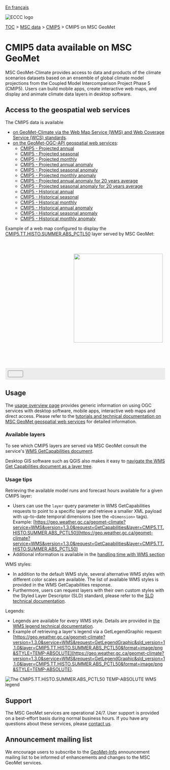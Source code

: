 [En français](readme_cmip5-geomet_fr.md)

![ECCC logo](../../img_eccc-logo.png)

[TOC](../../readme_en.md) > [MSC data](../readme_en.md) > [CMIP5](readme_cmip5_en.md) > CMIP5 on MSC GeoMet

# CMIP5 data available on MSC GeoMet

MSC GeoMet-Climate provides access to data and products of the climate scenarios datasets based on an ensemble of global climate model projections from the Coupled Model Intercomparison Project Phase 5 (CMIP5). Users can build mobile apps, create interactive web maps, and display and animate climate data layers in desktop software.

## Access to the geospatial web services

The CMIP5 data is available

* [on GeoMet-Climate via the Web Map Service (WMS) and Web Coverage Service (WCS) standards](../../msc-geomet/readme_en.md).
* [on the GeoMet-OGC-API geospatial web services](https://api.weather.gc.ca/):
    * [CMIP5 - Projected annual](https://api.weather.gc.ca/collections/climate:cmip5:projected:annual:absolute)
    * [CMIP5 - Projected seasonal](https://api.weather.gc.ca/collections/climate:cmip5:projected:seasonal:absolute)
    * [CMIP5 - Projected monthly](https://api.weather.gc.ca/collections/climate:cmip5:projected:monthly:absolute)
    * [CMIP5 - Projected annual anomaly](https://api.weather.gc.ca/collections/climate:cmip5:projected:annual:anomaly)
    * [CMIP5 - Projected seasonal anomaly](https://api.weather.gc.ca/collections/climate:cmip5:projected:seasonal:anomaly)
    * [CMIP5 - Projected monthly anomaly](https://api.weather.gc.ca/collections/climate:cmip5:projected:monthly:anomaly)
    * [CMIP5 - Projected annual anomaly for 20 years average](https://api.weather.gc.ca/collections/climate:cmip5:projected:annual:P20Y-Avg)
    * [CMIP5 - Projected seasonal anomaly for 20 years average](https://api.weather.gc.ca/collections/climate:cmip5:projected:seasonal:P20Y-Avg)
    * [CMIP5 - Historical annual](https://api.weather.gc.ca/collections/climate:cmip5:historical:annual:absolute)
    * [CMIP5 - Historical seasonal](https://api.weather.gc.ca/collections/climate:cmip5:historical:seasonal:absolute)
    * [CMIP5 - Historical monthly](https://api.weather.gc.ca/collections/climate:cmip5:historical:monthly:absolute)
    * [CMIP5 - Historical annual anomaly](https://api.weather.gc.ca/collections/climate:cmip5:historical:annual:anomaly)
    * [CMIP5 - Historical seasonal anomaly](https://api.weather.gc.ca/collections/climate:cmip5:historical:seasonal:anomaly)
    * [CMIP5 - Historical monthly anomaly](https://api.weather.gc.ca/collections/climate:cmip5:historical:monthly:anomaly)

Example of a web map configured to display the [CMIP5.TT.HISTO.SUMMER.ABS_PCTL50](https://geo.weather.gc.ca/geomet-climate?service=WMS&version=1.3.0&request=GetCapabilities&layer=CMIP5.TT.HISTO.SUMMER.ABS_PCTL50) layer served by MSC GeoMet:

<div id="map" style="height: 400px; position: relative">
  <div id="legend-popup">
  <div id="legend-popup-content">
    <img id="legend-img" src="https://geo.weather.gc.ca/geomet-climate?version=1.3.0&service=WMS&request=GetLegendGraphic&sld_version=1.1.0&layer=CMIP5.TT.HISTO.SUMMER.ABS_PCTL50&format=image/png&STYLE=TEMP-ABSOLUTE"/>
  </div>
</div>
</div>
<div id="controller" role="group" aria-label="Animation controls" style="background: #ececec; padding: 0.5rem;">
  <button id="exportmap" class="btn btn-primary btn-sm" type="button"><i class="fa fa-download" style="padding: 0rem 1rem"></i></button>
  <a id="image-download" download="msc-geomet_web-map_export.png"></a>
</div>

## Usage

The [usage overview page](../../usage/readme_en.md) provides generic information on using OGC services with desktop software, mobile apps, interactive web maps and direct access. Please refer to the [tutorials and technical documentation on MSC GeoMet geospatial web services](../../msc-geomet/readme_en.md) for detailed information.

### Available layers

To see which CMIP5 layers are served via MSC GeoMet consult the service's [WMS GetCapabilities document](https://geo.weather.gc.ca/geomet-climate?service=WMS&version=1.3.0&request=GetCapabilities). 

Desktop GIS software such as QGIS also makes it easy to [navigate the WMS Get Capabilities document as a layer tree](../../usage/tutorial_WMS_QGIS_en.md).

### Usage tips

Retrieving the available model runs and forecast hours available for a given CMIP5 layer:

* Users can use the `layer` query parameter in WMS GetCapabilities requests to point to a specific layer and retrieve a smaller XML payload with up-to-date temporal dimensions (see the `<Dimension>` tags). Example: [https://geo.weather.gc.ca/geomet-climate?service=WMS&version=1.3.0&request=GetCapabilities&layer=CMIP5.TT.HISTO.SUMMER.ABS_PCTL50](https://geo.weather.gc.ca/geomet-climate?service=WMS&version=1.3.0&request=GetCapabilities&layer=CMIP5.TT.HISTO.SUMMER.ABS_PCTL50)
* Additional information is available in the [handling time with WMS section](../../../msc-geomet/web-services_en#handling-time)

WMS styles:

* In addition to the default WMS style, several alternative WMS styles with different color scales are available. The list of available WMS styles is provided in the WMS GetCapabilities response.
* Furthermore, users can request layers with their own custom styles with the Styled Layer Descriptor (SLD) standard, please refer to the [SLD technical documentation](../../../msc-geomet/web-services_en#handling-styles).

Legends:

* Legends are available for every WMS style. Details are provided in [the WMS legend technical documentation](../../../msc-geomet/web-services_en#wms-getlegendgraphic).
* Example of retrieving a layer's legend via a GetLegendGraphic request: [https://geo.weather.gc.ca/geomet-climate?version=1.3.0&service=WMS&request=GetLegendGraphic&sld_version=1.1.0&layer=CMIP5.TT.HISTO.SUMMER.ABS_PCTL50&format=image/png&STYLE=TEMP-ABSOLUTE](https://geo.weather.gc.ca/geomet-climate?version=1.3.0&service=WMS&request=GetLegendGraphic&sld_version=1.1.0&layer=CMIP5.TT.HISTO.SUMMER.ABS_PCTL50&format=image/png&STYLE=TEMP-ABSOLUTE).

![The CMIP5.TT.HISTO.SUMMER.ABS_PCTL50 TEMP-ABSOLUTE WMS legend](https://geo.weather.gc.ca/geomet-climate?version=1.3.0&service=WMS&request=GetLegendGraphic&sld_version=1.1.0&layer=CMIP5.TT.HISTO.SUMMER.ABS_PCTL50&format=image/png&STYLE=TEMP-ABSOLUTE)


## Support

The MSC GeoMet services are operational 24/7. User support is provided on a best-effort basis during normal business hours. If you have any questions about these services, please [contact us](https://weather.gc.ca/mainmenu/contact_us_e.html).


## Announcement mailing list

We encourage users to subscribe to the [GeoMet-Info](https://lists.ec.gc.ca/cgi-bin/mailman/listinfo/geomet-info) announcement mailing list to be informed of enhancements and changes to the MSC GeoMet services.

<style>
  #legend-img {
    margin: 0px;
    height:280px;
  }
  #legend-popup {
    position: absolute;
    top: 40px;
    right: 8px;
    z-index: 2;
  }
  .legend-switch{
    top: 8px;
    right: .5em;
  }
  .ol-touch .legend-switch {
    top: 80px;
  }
</style>

<link rel="stylesheet" href="https://cdn.jsdelivr.net/npm/ol@v7.3.0/ol.css" type="text/css"/>
<script src="https://cdn.polyfill.io/v2/polyfill.min.js?features=requestAnimationFrame,Element.prototype.classList,URL"></script>
<script src="https://cdn.jsdelivr.net/npm/ol@v7.3.0/dist/ol.js"></script>
<script src="https://cdnjs.cloudflare.com/ajax/libs/FileSaver.js/1.3.3/FileSaver.min.js"></script>
<script>
    function isIE() {
      return window.navigator.userAgent.match(/(MSIE|Trident)/);
    }
    var head = document.getElementsByTagName('head')[0];
    var js = document.createElement("script");
    js.type = "text/javascript";
    if (isIE())
    {
        js.src = "../../../js/cmip5_ie.js";
        document.getElementById("controller").setAttribute("hidden", true);
    }
    else
    {
        js.src = "../../../js/cmip5.js";
    }
    head.appendChild(js);
</script>